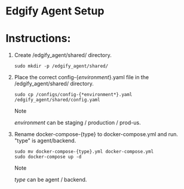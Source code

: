 # Edgify Agent Setup

# Instructions:
1. Create /edgify_agent/shared/ directory.
    ```
    sudo mkdir -p /edgify_agent/shared/
    ```
2. Place the correct config-{*environment*}.yaml file in the /edgify_agent/shared/ directory.
   
    ```
    sudo cp /configs/config-{*environment*}.yaml /edgify_agent/shared/config.yaml
    ```
    > [!NOTE]
    > *environment* can be staging / production / prod-us.
3. Rename docker-compose-{type} to docker-compose.yml and run.
   "type" is agent/backend.
    ```
    sudo mv docker-compose-{type}.yml docker-compose.yml
    sudo docker-compose up -d
    ```
    > [!NOTE]
    > *type* can be agent / backend.
